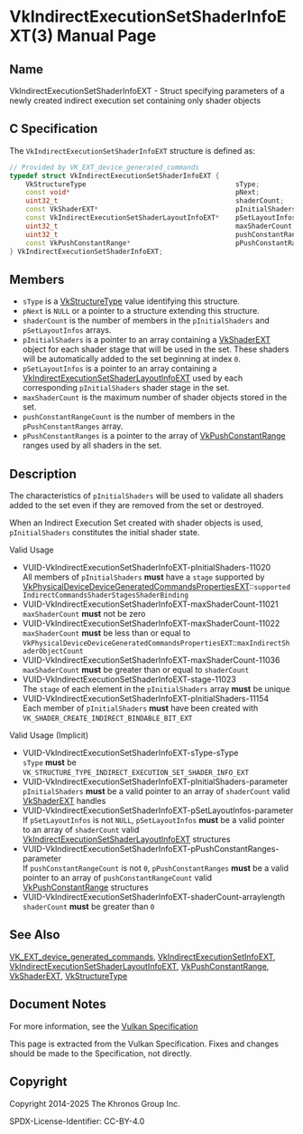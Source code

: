 # VkIndirectExecutionSetShaderInfoEXT(3) Manual Page

## Name

VkIndirectExecutionSetShaderInfoEXT - Struct specifying parameters of a newly created indirect execution set containing only shader objects



## [](#_c_specification)C Specification

The `VkIndirectExecutionSetShaderInfoEXT` structure is defined as:

```c++
// Provided by VK_EXT_device_generated_commands
typedef struct VkIndirectExecutionSetShaderInfoEXT {
    VkStructureType                                     sType;
    const void*                                         pNext;
    uint32_t                                            shaderCount;
    const VkShaderEXT*                                  pInitialShaders;
    const VkIndirectExecutionSetShaderLayoutInfoEXT*    pSetLayoutInfos;
    uint32_t                                            maxShaderCount;
    uint32_t                                            pushConstantRangeCount;
    const VkPushConstantRange*                          pPushConstantRanges;
} VkIndirectExecutionSetShaderInfoEXT;
```

## [](#_members)Members

- `sType` is a [VkStructureType](https://registry.khronos.org/vulkan/specs/latest/man/html/VkStructureType.html) value identifying this structure.
- `pNext` is `NULL` or a pointer to a structure extending this structure.
- `shaderCount` is the number of members in the `pInitialShaders` and `pSetLayoutInfos` arrays.
- `pInitialShaders` is a pointer to an array containing a [VkShaderEXT](https://registry.khronos.org/vulkan/specs/latest/man/html/VkShaderEXT.html) object for each shader stage that will be used in the set. These shaders will be automatically added to the set beginning at index `0`.
- `pSetLayoutInfos` is a pointer to an array containing a [VkIndirectExecutionSetShaderLayoutInfoEXT](https://registry.khronos.org/vulkan/specs/latest/man/html/VkIndirectExecutionSetShaderLayoutInfoEXT.html) used by each corresponding `pInitialShaders` shader stage in the set.
- `maxShaderCount` is the maximum number of shader objects stored in the set.
- `pushConstantRangeCount` is the number of members in the `pPushConstantRanges` array.
- `pPushConstantRanges` is a pointer to the array of [VkPushConstantRange](https://registry.khronos.org/vulkan/specs/latest/man/html/VkPushConstantRange.html) ranges used by all shaders in the set.

## [](#_description)Description

The characteristics of `pInitialShaders` will be used to validate all shaders added to the set even if they are removed from the set or destroyed.

When an Indirect Execution Set created with shader objects is used, `pInitialShaders` constitutes the initial shader state.

Valid Usage

- [](#VUID-VkIndirectExecutionSetShaderInfoEXT-pInitialShaders-11020)VUID-VkIndirectExecutionSetShaderInfoEXT-pInitialShaders-11020  
  All members of `pInitialShaders` **must** have a `stage` supported by [](https://registry.khronos.org/vulkan/specs/latest/html/vkspec.html#limits-supportedIndirectCommandsShaderStagesShaderBinding)[VkPhysicalDeviceDeviceGeneratedCommandsPropertiesEXT](https://registry.khronos.org/vulkan/specs/latest/man/html/VkPhysicalDeviceDeviceGeneratedCommandsPropertiesEXT.html)::`supportedIndirectCommandsShaderStagesShaderBinding`
- [](#VUID-VkIndirectExecutionSetShaderInfoEXT-maxShaderCount-11021)VUID-VkIndirectExecutionSetShaderInfoEXT-maxShaderCount-11021  
  `maxShaderCount` **must** not be zero
- [](#VUID-VkIndirectExecutionSetShaderInfoEXT-maxShaderCount-11022)VUID-VkIndirectExecutionSetShaderInfoEXT-maxShaderCount-11022  
  `maxShaderCount` **must** be less than or equal to `VkPhysicalDeviceDeviceGeneratedCommandsPropertiesEXT`::`maxIndirectShaderObjectCount`
- [](#VUID-VkIndirectExecutionSetShaderInfoEXT-maxShaderCount-11036)VUID-VkIndirectExecutionSetShaderInfoEXT-maxShaderCount-11036  
  `maxShaderCount` **must** be greater than or equal to `shaderCount`
- [](#VUID-VkIndirectExecutionSetShaderInfoEXT-stage-11023)VUID-VkIndirectExecutionSetShaderInfoEXT-stage-11023  
  The `stage` of each element in the `pInitialShaders` array **must** be unique
- [](#VUID-VkIndirectExecutionSetShaderInfoEXT-pInitialShaders-11154)VUID-VkIndirectExecutionSetShaderInfoEXT-pInitialShaders-11154  
  Each member of `pInitialShaders` **must** have been created with `VK_SHADER_CREATE_INDIRECT_BINDABLE_BIT_EXT`

Valid Usage (Implicit)

- [](#VUID-VkIndirectExecutionSetShaderInfoEXT-sType-sType)VUID-VkIndirectExecutionSetShaderInfoEXT-sType-sType  
  `sType` **must** be `VK_STRUCTURE_TYPE_INDIRECT_EXECUTION_SET_SHADER_INFO_EXT`
- [](#VUID-VkIndirectExecutionSetShaderInfoEXT-pInitialShaders-parameter)VUID-VkIndirectExecutionSetShaderInfoEXT-pInitialShaders-parameter  
  `pInitialShaders` **must** be a valid pointer to an array of `shaderCount` valid [VkShaderEXT](https://registry.khronos.org/vulkan/specs/latest/man/html/VkShaderEXT.html) handles
- [](#VUID-VkIndirectExecutionSetShaderInfoEXT-pSetLayoutInfos-parameter)VUID-VkIndirectExecutionSetShaderInfoEXT-pSetLayoutInfos-parameter  
  If `pSetLayoutInfos` is not `NULL`, `pSetLayoutInfos` **must** be a valid pointer to an array of `shaderCount` valid [VkIndirectExecutionSetShaderLayoutInfoEXT](https://registry.khronos.org/vulkan/specs/latest/man/html/VkIndirectExecutionSetShaderLayoutInfoEXT.html) structures
- [](#VUID-VkIndirectExecutionSetShaderInfoEXT-pPushConstantRanges-parameter)VUID-VkIndirectExecutionSetShaderInfoEXT-pPushConstantRanges-parameter  
  If `pushConstantRangeCount` is not `0`, `pPushConstantRanges` **must** be a valid pointer to an array of `pushConstantRangeCount` valid [VkPushConstantRange](https://registry.khronos.org/vulkan/specs/latest/man/html/VkPushConstantRange.html) structures
- [](#VUID-VkIndirectExecutionSetShaderInfoEXT-shaderCount-arraylength)VUID-VkIndirectExecutionSetShaderInfoEXT-shaderCount-arraylength  
  `shaderCount` **must** be greater than `0`

## [](#_see_also)See Also

[VK\_EXT\_device\_generated\_commands](https://registry.khronos.org/vulkan/specs/latest/man/html/VK_EXT_device_generated_commands.html), [VkIndirectExecutionSetInfoEXT](https://registry.khronos.org/vulkan/specs/latest/man/html/VkIndirectExecutionSetInfoEXT.html), [VkIndirectExecutionSetShaderLayoutInfoEXT](https://registry.khronos.org/vulkan/specs/latest/man/html/VkIndirectExecutionSetShaderLayoutInfoEXT.html), [VkPushConstantRange](https://registry.khronos.org/vulkan/specs/latest/man/html/VkPushConstantRange.html), [VkShaderEXT](https://registry.khronos.org/vulkan/specs/latest/man/html/VkShaderEXT.html), [VkStructureType](https://registry.khronos.org/vulkan/specs/latest/man/html/VkStructureType.html)

## [](#_document_notes)Document Notes

For more information, see the [Vulkan Specification](https://registry.khronos.org/vulkan/specs/latest/html/vkspec.html#VkIndirectExecutionSetShaderInfoEXT)

This page is extracted from the Vulkan Specification. Fixes and changes should be made to the Specification, not directly.

## [](#_copyright)Copyright

Copyright 2014-2025 The Khronos Group Inc.

SPDX-License-Identifier: CC-BY-4.0